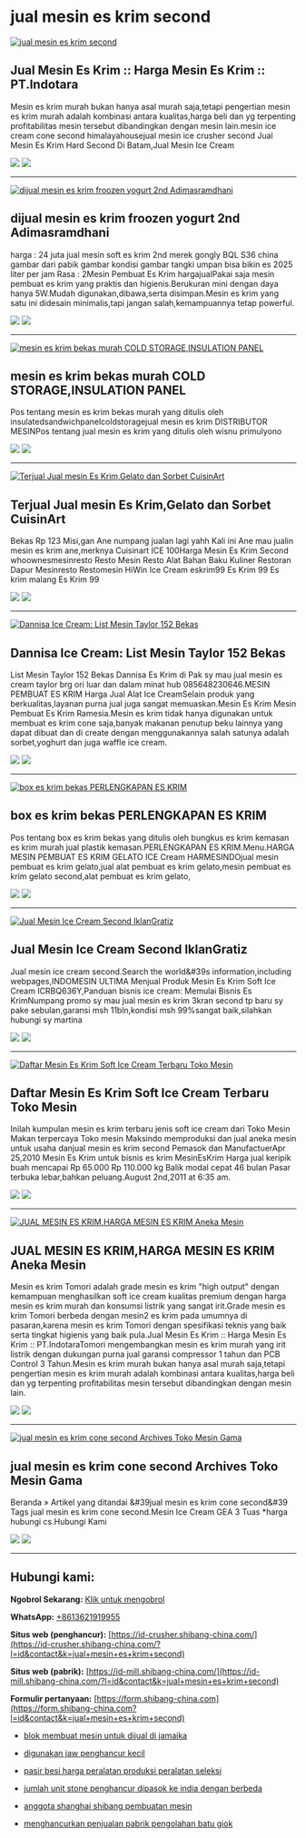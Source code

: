 # jual mesin es krim second

<a href="https://swt.shibang-china.com/?l=id&img&k=jual+mesin+es+krim+second" target="_blank">![jual mesin es krim second](http://static.shibang-china.com/all-800x300/335.jpg)</a>

## Jual Mesin Es Krim :: Harga Mesin Es Krim :: PT.Indotara
Mesin es krim murah bukan hanya asal murah saja,tetapi pengertian mesin es krim murah adalah kombinasi antara kualitas,harga beli dan yg terpenting profitabilitas mesin tersebut dibandingkan dengan mesin lain.mesin ice cream cone second himalayahousejual mesin ice crusher second Jual Mesin Es Krim Hard Second Di Batam,Jual Mesin Ice Cream


<a href="https://whatsapp.shibangsoft.com/WhatsApp.php" target="_blank" title="WhatsApp">![](http://static.shibang-china.com/icon/whatsapp.png)</a> <a href="https://swt.shibang-china.com/?l=id&icon&k=jual+mesin+es+krim+second" target="_blank">![](http://static.shibang-china.com/icon/chat-id.png)</a>

---

<a href="https://swt.shibang-china.com/?l=id&img&k=jual+mesin+es+krim+second" target="_blank">![dijual mesin es krim froozen yogurt 2nd Adimasramdhani](http://static.shibang-china.com/all-800x300/1378.jpg)</a>

## dijual mesin es krim froozen yogurt 2nd Adimasramdhani
harga : 24 juta jual mesin soft es krim 2nd merek gongly BQL S36 china gambar dari pabik gambar kondisi gambar tangki umpan bisa bikin es 2025 liter per jam Rasa : 2Mesin Pembuat Es Krim hargajualPakai saja mesin pembuat es krim yang praktis dan higienis.Berukuran mini dengan daya hanya 5W.Mudah digunakan,dibawa,serta disimpan.Mesin es krim yang satu ini didesain minimalis,tapi jangan salah,kemampuannya tetap powerful.


<a href="https://whatsapp.shibangsoft.com/WhatsApp.php" target="_blank" title="WhatsApp">![](http://static.shibang-china.com/icon/whatsapp.png)</a> <a href="https://swt.shibang-china.com/?l=id&icon&k=jual+mesin+es+krim+second" target="_blank">![](http://static.shibang-china.com/icon/chat-id.png)</a>

---

<a href="https://swt.shibang-china.com/?l=id&img&k=jual+mesin+es+krim+second" target="_blank">![mesin es krim bekas murah COLD STORAGE,INSULATION PANEL](http://static.shibang-china.com/all-800x300/1473.jpg)</a>

## mesin es krim bekas murah COLD STORAGE,INSULATION PANEL
Pos tentang mesin es krim bekas murah yang ditulis oleh insulatedsandwichpanelcoldstoragejual mesin es krim DISTRIBUTOR MESINPos tentang jual mesin es krim yang ditulis oleh wisnu primulyono


<a href="https://whatsapp.shibangsoft.com/WhatsApp.php" target="_blank" title="WhatsApp">![](http://static.shibang-china.com/icon/whatsapp.png)</a> <a href="https://swt.shibang-china.com/?l=id&icon&k=jual+mesin+es+krim+second" target="_blank">![](http://static.shibang-china.com/icon/chat-id.png)</a>

---

<a href="https://swt.shibang-china.com/?l=id&img&k=jual+mesin+es+krim+second" target="_blank">![Terjual Jual mesin Es Krim,Gelato dan Sorbet CuisinArt](http://static.shibang-china.com/all-800x300/124.jpg)</a>

## Terjual Jual mesin Es Krim,Gelato dan Sorbet CuisinArt
Bekas Rp 123 Misi,gan Ane numpang jualan lagi yahh Kali ini Ane mau jualin mesin es krim ane,merknya Cuisinart ICE 100Harga Mesin Es Krim Second whoownesmesinresto Resto Mesin Resto Alat Bahan Baku Kuliner Restoran Dapur Mesinresto Restomesin HiWin Ice Cream eskrim99 Es Krim 99 Es krim malang Es Krim 99


<a href="https://whatsapp.shibangsoft.com/WhatsApp.php" target="_blank" title="WhatsApp">![](http://static.shibang-china.com/icon/whatsapp.png)</a> <a href="https://swt.shibang-china.com/?l=id&icon&k=jual+mesin+es+krim+second" target="_blank">![](http://static.shibang-china.com/icon/chat-id.png)</a>

---

<a href="https://swt.shibang-china.com/?l=id&img&k=jual+mesin+es+krim+second" target="_blank">![Dannisa Ice Cream: List Mesin Taylor 152 Bekas](http://static.shibang-china.com/all-800x300/178.jpg)</a>

## Dannisa Ice Cream: List Mesin Taylor 152 Bekas
List Mesin Taylor 152 Bekas Dannisa Es Krim di Pak sy mau jual mesin es cream taylor brg ori luar dan dalam minat hub 085648230646.MESIN PEMBUAT ES KRIM Harga Jual Alat Ice CreamSelain produk yang berkualitas,layanan purna jual juga sangat memuaskan.Mesin Es Krim Mesin Pembuat Es Krim Ramesia.Mesin es krim tidak hanya digunakan untuk membuat es krim cone saja,banyak makanan penutup beku lainnya yang dapat dibuat dan di create dengan menggunakannya salah satunya adalah sorbet,yoghurt dan juga waffle ice cream.


<a href="https://whatsapp.shibangsoft.com/WhatsApp.php" target="_blank" title="WhatsApp">![](http://static.shibang-china.com/icon/whatsapp.png)</a> <a href="https://swt.shibang-china.com/?l=id&icon&k=jual+mesin+es+krim+second" target="_blank">![](http://static.shibang-china.com/icon/chat-id.png)</a>

---

<a href="https://swt.shibang-china.com/?l=id&img&k=jual+mesin+es+krim+second" target="_blank">![box es krim bekas PERLENGKAPAN ES KRIM](http://static.shibang-china.com/all-800x300/877.jpg)</a>

## box es krim bekas PERLENGKAPAN ES KRIM
Pos tentang box es krim bekas yang ditulis oleh bungkus es krim kemasan es krim murah jual plastik kemasan.PERLENGKAPAN ES KRIM.Menu.HARGA MESIN PEMBUAT ES KRIM GELATO ICE Cream HARMESINDOjual mesin pembuat es krim gelato,jual alat pembuat es krim gelato,mesin pembuat es krim gelato second,alat pembuat es krim gelato,


<a href="https://whatsapp.shibangsoft.com/WhatsApp.php" target="_blank" title="WhatsApp">![](http://static.shibang-china.com/icon/whatsapp.png)</a> <a href="https://swt.shibang-china.com/?l=id&icon&k=jual+mesin+es+krim+second" target="_blank">![](http://static.shibang-china.com/icon/chat-id.png)</a>

---

<a href="https://swt.shibang-china.com/?l=id&img&k=jual+mesin+es+krim+second" target="_blank">![Jual Mesin Ice Cream Second IklanGratiz](http://static.shibang-china.com/all-800x300/904.jpg)</a>

## Jual Mesin Ice Cream Second IklanGratiz
Jual mesin ice cream second.Search the world&#39s information,including webpages,INDOMESIN ULTIMA Menjual Produk Mesin Es Krim Soft Ice Cream ICRBQ636Y,Panduan bisnis ice cream: Memulai Bisnis Es KrimNumpang promo sy mau jual mesin es krim 3kran second tp baru sy pake sebulan,garansi msh 11bln,kondisi msh 99%sangat baik,silahkan hubungi sy martina


<a href="https://whatsapp.shibangsoft.com/WhatsApp.php" target="_blank" title="WhatsApp">![](http://static.shibang-china.com/icon/whatsapp.png)</a> <a href="https://swt.shibang-china.com/?l=id&icon&k=jual+mesin+es+krim+second" target="_blank">![](http://static.shibang-china.com/icon/chat-id.png)</a>

---

<a href="https://swt.shibang-china.com/?l=id&img&k=jual+mesin+es+krim+second" target="_blank">![Daftar Mesin Es Krim Soft Ice Cream Terbaru Toko Mesin](http://static.shibang-china.com/all-800x300/433.jpg)</a>

## Daftar Mesin Es Krim Soft Ice Cream Terbaru Toko Mesin
Inilah kumpulan mesin es krim terbaru jenis soft ice cream dari Toko Mesin Makan terpercaya Toko mesin Maksindo memproduksi dan jual aneka mesin untuk usaha danjual mesin es krim second Pemasok dan ManufactuerApr 25,2010 Mesin Es Krim untuk bisnis es krim MesinEsKrim Harga jual keripik buah mencapai Rp 65.000 Rp 110.000 kg Balik modal cepat 46 bulan Pasar terbuka lebar,bahkan peluang.August 2nd,2011 at 6:35 am.


<a href="https://whatsapp.shibangsoft.com/WhatsApp.php" target="_blank" title="WhatsApp">![](http://static.shibang-china.com/icon/whatsapp.png)</a> <a href="https://swt.shibang-china.com/?l=id&icon&k=jual+mesin+es+krim+second" target="_blank">![](http://static.shibang-china.com/icon/chat-id.png)</a>

---

<a href="https://swt.shibang-china.com/?l=id&img&k=jual+mesin+es+krim+second" target="_blank">![JUAL MESIN ES KRIM,HARGA MESIN ES KRIM Aneka Mesin](http://static.shibang-china.com/all-800x300/1474.jpg)</a>

## JUAL MESIN ES KRIM,HARGA MESIN ES KRIM Aneka Mesin
Mesin es krim Tomori adalah grade mesin es krim "high output" dengan kemampuan menghasilkan soft ice cream kualitas premium dengan harga mesin es krim murah dan konsumsi listrik yang sangat irit.Grade mesin es krim Tomori berbeda dengan mesin2 es krim pada umumnya di pasaran,karena mesin es krim Tomori dengan spesifikasi teknis yang baik serta tingkat higienis yang baik pula.Jual Mesin Es Krim :: Harga Mesin Es Krim :: PT.IndotaraTomori mengembangkan mesin es krim murah yang irit listrik dengan dukungan purna jual garansi compressor 1 tahun dan PCB Control 3 Tahun.Mesin es krim murah bukan hanya asal murah saja,tetapi pengertian mesin es krim murah adalah kombinasi antara kualitas,harga beli dan yg terpenting profitabilitas mesin tersebut dibandingkan dengan mesin lain.


<a href="https://whatsapp.shibangsoft.com/WhatsApp.php" target="_blank" title="WhatsApp">![](http://static.shibang-china.com/icon/whatsapp.png)</a> <a href="https://swt.shibang-china.com/?l=id&icon&k=jual+mesin+es+krim+second" target="_blank">![](http://static.shibang-china.com/icon/chat-id.png)</a>

---

<a href="https://swt.shibang-china.com/?l=id&img&k=jual+mesin+es+krim+second" target="_blank">![jual mesin es krim cone second Archives Toko Mesin Gama](http://static.shibang-china.com/all-800x300/1113.jpg)</a>

## jual mesin es krim cone second Archives Toko Mesin Gama
Beranda » Artikel yang ditandai &#39jual mesin es krim cone second&#39 Tags jual mesin es krim cone second.Mesin Ice Cream GEA 3 Tuas *harga hubungi cs.Hubungi Kami

<a href="https://whatsapp.shibangsoft.com/WhatsApp.php" target="_blank" title="WhatsApp">![](http://static.shibang-china.com/icon/whatsapp.png)</a> <a href="https://swt.shibang-china.com/?l=id&icon&k=jual+mesin+es+krim+second" target="_blank">![](http://static.shibang-china.com/icon/chat-id.png)</a>

---
## Hubungi kami:

**Ngobrol Sekarang:** [Klik untuk mengobrol](https://swt.shibang-china.com?l=id&contact&k=jual+mesin+es+krim+second)

**WhatsApp:**  [+8613621919955](https://whatsapp.shibangsoft.com/WhatsApp.php)

**Situs web (penghancur):** [https://id-crusher.shibang-china.com/](https://id-crusher.shibang-china.com/?l=id&contact&k=jual+mesin+es+krim+second)

**Situs web (pabrik):** [https://id-mill.shibang-china.com/](https://id-mill.shibang-china.com/?l=id&contact&k=jual+mesin+es+krim+second)

**Formulir pertanyaan:** [https://form.shibang-china.com](https://form.shibang-china.com?l=id&contact&k=jual+mesin+es+krim+second)

* [blok membuat mesin untuk dijual di jamaika](../34/blok%20membuat%20mesin%20untuk%20dijual%20di%20jamaika.md)

* [digunakan jaw penghancur kecil](../38/digunakan%20jaw%20penghancur%20kecil.md)

* [pasir besi harga peralatan produksi peralatan seleksi](../37/pasir%20besi%20harga%20peralatan%20produksi%20peralatan%20seleksi.md)

* [jumlah unit stone penghancur dipasok ke india dengan berbeda](../34/jumlah%20unit%20stone%20penghancur%20dipasok%20ke%20india%20dengan%20berbeda.md)

* [anggota shanghai shibang pembuatan mesin](../31/anggota%20shanghai%20shibang%20pembuatan%20mesin.md)

* [menghancurkan penjualan pabrik pengolahan batu giok](../40/menghancurkan%20penjualan%20pabrik%20pengolahan%20batu%20giok.md)